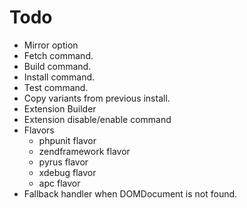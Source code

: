 
# Todo

- Mirror option
- Fetch command.
- Build command.
- Install command.
- Test command.
- Copy variants from previous install.
- Extension Builder
- Extension disable/enable command
- Flavors
    - phpunit flavor
    - zendframework flavor
    - pyrus flavor
    - xdebug flavor
    - apc flavor
- Fallback handler when DOMDocument is not found.

